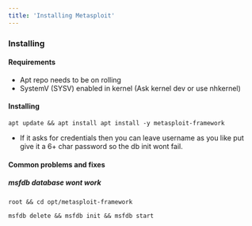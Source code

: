 ```yaml
---
title: 'Installing Metasploit'
---
```


### Installing
#### Requirements
* Apt repo needs to be on rolling
* SystemV (SYSV) enabled in kernel (Ask kernel dev or use nhkernel)

#### Installing
```
apt update && apt install apt install -y metasploit-framework
```
* If it asks for credentials then you can leave username as you like put give it a 6+ char password so the db init wont fail.

#### Common problems and fixes
##### msfdb database wont work
```
root && cd opt/metasploit-framework

msfdb delete && msfdb init && msfdb start
```